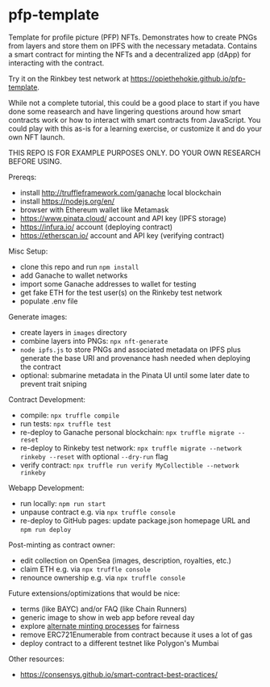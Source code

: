 # pfp-template

Template for profile picture (PFP) NFTs. Demonstrates how to create PNGs from layers and store them on IPFS with the necessary metadata. Contains a smart contract for minting the NFTs and a decentralized app (dApp) for interacting with the contract.

Try it on the Rinkbey test network at https://opiethehokie.github.io/pfp-template.

While not a complete tutorial, this could be a good place to start if you have done some reasearch and have lingering questions around how smart contracts work or how to interact with smart contracts from JavaScript. You could play with this as-is for a learning exercise, or customize it and do your own NFT launch.

THIS REPO IS FOR EXAMPLE PURPOSES ONLY. DO YOUR OWN RESEARCH BEFORE USING.

Prereqs:
* install http://truffleframework.com/ganache local blockchain
* install https://nodejs.org/en/
* browser with Ethereum wallet like Metamask
* https://www.pinata.cloud/ account and API key (IPFS storage)
* https://infura.io/ account (deploying contract)
* https://etherscan.io/ account and API key (verifying contract)

Misc Setup:
* clone this repo and run `npm install`
* add Ganache to wallet networks
* import some Ganache addresses to wallet for testing
* get fake ETH for the test user(s) on the Rinkeby test network
* populate .env file

Generate images:
* create layers in `images` directory
* combine layers into PNGs: `npx nft-generate`
* `node ipfs.js` to store PNGs and associated metadata on IPFS plus generate the base URI and provenance hash needed when deploying the contract 
* optional: submarine metadata in the Pinata UI until some later date to prevent trait sniping

Contract Development:
* compile: `npx truffle compile`
* run tests: `npx truffle test`
* re-deploy to Ganache personal blockchain: `npx truffle migrate --reset`
* re-deploy to Rinkeby test network: `npx truffle migrate --network rinkeby --reset` with optional `--dry-run` flag
* verify contract: `npx truffle run verify MyCollectible --network rinkeby`

Webapp Development:
* run locally: `npm run start`
* unpause contract e.g. via `npx truffle console`
* re-deploy to GitHub pages: update package.json homepage URL and `npm run deploy`

Post-minting as contract owner:
* edit collection on OpenSea (images, description, royalties, etc.)
* claim ETH e.g. via `npx truffle console`
* renounce ownership e.g. via `npx truffle console`

Future extensions/optimizations that would be nice:
* terms (like BAYC) and/or FAQ (like Chain Runners)
* generic image to show in web app before reveal day
* explore [alternate minting processes](https://medium.com/metatheoryinc/duskbreakers-a-play-to-mint-p2m-nft-project-edc8f34245c4) for fairness
* remove ERC721Enumerable from contract because it uses a lot of gas
* deploy contract to a different testnet like Polygon's Mumbai

Other resources:
* https://consensys.github.io/smart-contract-best-practices/
